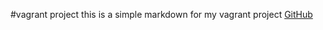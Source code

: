 #vagrant project
this is a simple markdown for my vagrant project
[GitHub](https://github.com/RIvAL-411/zero_day)
